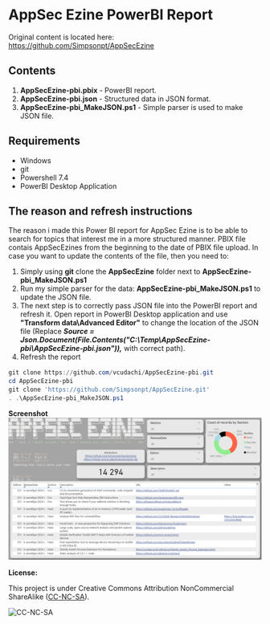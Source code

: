 ﻿# AppSec Ezine PowerBI Report
Original content is located here: https://github.com/Simpsonpt/AppSecEzine

## Contents
1. **AppSecEzine-pbi.pbix** - PowerBI report.
2. **AppSecEzine-pbi.json** - Structured data in JSON format.
3. **AppSecEzine-pbi_MakeJSON.ps1** - Simple parser is used to make JSON file.

## Requirements
- Windows
- git
- Powershell 7.4
- PowerBI Desktop Application

## The reason and refresh instructions
The reason i made this Power BI report for AppSec Ezine is to be able to search for topics that interest me in a more structured manner. PBIX file contais AppSecEzines from the beginning to the date of PBIX file upload. 
In case you want to update the contents of the file, then you need to:
1. Simply using **git** clone the **AppSecEzine** folder next to **AppSecEzine-pbi_MakeJSON.ps1**
2. Run my simple parser for the data: **AppSecEzine-pbi_MakeJSON.ps1** to update the JSON file.
3. The next step is to correctly pass JSON file into the PowerBI report and refresh it. Open report in PowerBI Desktop application and use **"Transform data\Advanced Editor"** to change the location of the JSON file (Replace ***Source = Json.Document(File.Contents("C:\Temp\AppSecEzine-pbi\AppSecEzine-pbi.json")),*** with correct path).
4. Refresh the report

```Powershell
git clone https://github.com/vcudachi/AppSecEzine-pbi.git
cd AppSecEzine-pbi
git clone 'https://github.com/Simpsonpt/AppSecEzine.git'
. .\AppSecEzine-pbi_MakeJSON.ps1
```


**Screenshot**
![screenshot](ReportScreenshot.png)


**License:**

This project is under Creative Commons Attribution NonCommercial ShareAlike ([CC-NC-SA](https://creativecommons.org/licenses/by-nc-sa/3.0/ "CC-NC-SA")).

![CC-NC-SA](http://i.creativecommons.org/l/by-nc-sa/3.0/80x15.png "License")